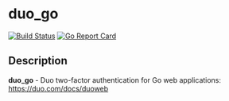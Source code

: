# duo_go

[![Build Status](https://travis-ci.com/boats-group/duo_go.svg?branch=master)](https://travis-ci.com/boats-group/duo_go)
[![Go Report Card](https://goreportcard.com/badge/github.com/boats-group/duo_go)](https://goreportcard.com/report/github.com/boats-group/duo_go)

## Description

**duo_go** - Duo two-factor authentication for Go web applications: https://duo.com/docs/duoweb